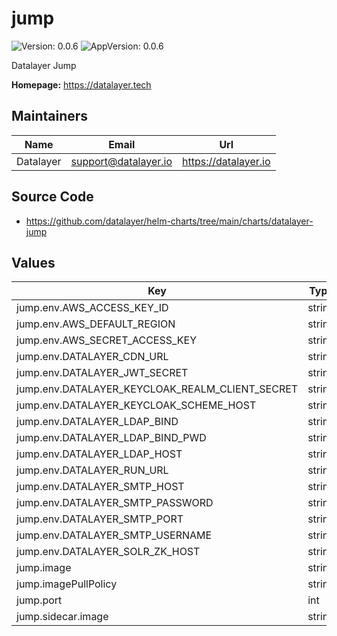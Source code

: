 # jump

![Version: 0.0.6](https://img.shields.io/badge/Version-0.0.6-informational?style=flat-square) ![AppVersion: 0.0.6](https://img.shields.io/badge/AppVersion-0.0.6-informational?style=flat-square)

Datalayer Jump

**Homepage:** <https://datalayer.tech>

## Maintainers

| Name | Email | Url |
| ---- | ------ | --- |
| Datalayer | <support@datalayer.io> | <https://datalayer.io> |

## Source Code

* <https://github.com/datalayer/helm-charts/tree/main/charts/datalayer-jump>

## Values

| Key | Type | Default | Description |
|-----|------|---------|-------------|
| jump.env.AWS_ACCESS_KEY_ID | string | `""` |  |
| jump.env.AWS_DEFAULT_REGION | string | `""` |  |
| jump.env.AWS_SECRET_ACCESS_KEY | string | `""` |  |
| jump.env.DATALAYER_CDN_URL | string | `""` |  |
| jump.env.DATALAYER_JWT_SECRET | string | `""` |  |
| jump.env.DATALAYER_KEYCLOAK_REALM_CLIENT_SECRET | string | `""` |  |
| jump.env.DATALAYER_KEYCLOAK_SCHEME_HOST | string | `""` |  |
| jump.env.DATALAYER_LDAP_BIND | string | `""` |  |
| jump.env.DATALAYER_LDAP_BIND_PWD | string | `""` |  |
| jump.env.DATALAYER_LDAP_HOST | string | `""` |  |
| jump.env.DATALAYER_RUN_URL | string | `""` |  |
| jump.env.DATALAYER_SMTP_HOST | string | `""` |  |
| jump.env.DATALAYER_SMTP_PASSWORD | string | `""` |  |
| jump.env.DATALAYER_SMTP_PORT | string | `""` |  |
| jump.env.DATALAYER_SMTP_USERNAME | string | `""` |  |
| jump.env.DATALAYER_SOLR_ZK_HOST | string | `""` |  |
| jump.image | string | `"datalayer/jump:0.0.6"` |  |
| jump.imagePullPolicy | string | `"Always"` |  |
| jump.port | int | `2223` |  |
| jump.sidecar.image | string | `"datalayer/whoami:0.0.6"` |  |

